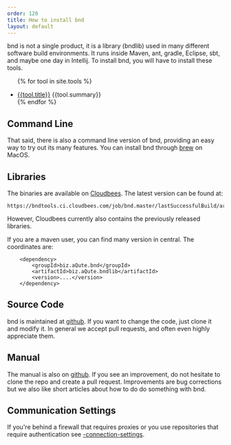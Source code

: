 ```yaml
---
order: 120
title: How to install bnd
layout: default
---
```


bnd is not a single product, it is a library (bndlib) used in many different software build environments. It runs inside Maven, ant, gradle, Eclipse, sbt, and maybe one day in Intellij. To install bnd, you will have to install these tools. 

<div>
<ul class="property-index">

{% for tool in site.tools %}<li><a href="{{ tool.url | prepend: site.baseurl }}">{{tool.title}}</a> {{tool.summary}}</li>
{% endfor %}

</ul>
</div>

## Command Line
That said, there is also a command line version of bnd, providing an easy way to try out its many features. You can install bnd through [brew][1] on MacOS.

## Libraries
The binaries are available on [Cloudbees][4]. The latest version can be found at:

	https://bndtools.ci.cloudbees.com/job/bnd.master/lastSuccessfulBuild/artifact/

However, Cloudbees currently also contains the previously released libraries.
	
If you are a maven user, you can find many version in central. The coordinates are:

		<dependency>
			<groupId>biz.aQute.bnd</groupId>
			<artifactId>biz.aQute.bndlib</artifactId>
			<version>....</version>
		</dependency>


## Source Code
bnd is maintained at [github][3]. If you want to change the code, just clone it and modify it. In general we accept pull requests, and often even highly appreciate them.

## Manual
The manual is also on [github][5]. If you see an improvement, do not hesitate to clone the repo and create a pull request. Improvements are bug corrections but we also like short articles about how to do do something with bnd.

## Communication Settings

If you're behind a firewall that requires proxies or you use repositories that require authentication see [-connection-settings][6].

[1]: https://brew.sh/
[3]: https://github.com/bndtools/bnd
[4]: https://bndtools.ci.cloudbees.com/job/bnd.master/lastSuccessfulBuild/artifact/
[5]: https://github.com/bndtools/bnd/docs
[6]: /instructions/connection-settings
